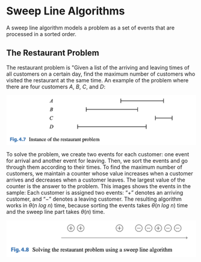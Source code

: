 # Sweep Line Algorithms

A sweep line algorithm models a problem as a set of events that are processed in a sorted order.

## The Restaurant Problem

The restaurant problem is "Given a list of the arriving and leaving times of all customers on a certain day, find the maximum number of customers who visited the restaurant at the same time. An example of the problem where there are four customers $A$, $B$, $C$, and $D$:

![Sample](resources/sweep_line/sample.png)

To solve the problem, we create two events for each customer: one event for arrival and another event for leaving. Then, we sort the events and go through them
according to their times. To find the maximum number of customers, we maintain
a counter whose value increases when a customer arrives and decreases when a
customer leaves. The largest value of the counter is the answer to the problem. This images shows the events in the sample: Each customer is assigned
two events: “+” denotes an arriving customer, and “−” denotes a leaving customer.
The resulting algorithm works in $\theta(n \ log \ n)$ time, because sorting the events takes
$\theta(n \ log \ n)$ time and the sweep line part takes $\theta(n)$ time.

![Sample](resources/sweep_line/sweep_line.png)
